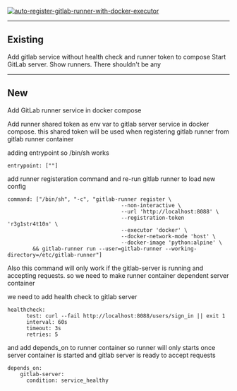 [![auto-register-gitlab-runner-with-docker-executor](https://img.youtube.com/vi/2koljDo0M70/0.jpg)](https://www.youtube.com/2koljDo0M70?v=Rvh7OZbDJ_o)

----------
Existing
----------

Add gitlab service without health check and runner token to compose
Start GitLab server.
Show runners. There shouldn't be any

-----------
New
-----------
Add GitLab runner service in docker compose

Add runner shared token as env var to gitlab server service in docker compose.
this shared token will be used when registering gitlab runner from gitlab runner container


adding entrypoint so /bin/sh works

```
entrypoint: [""]
```


add runner registeration command and re-run gitlab runner to load new config

```
command: ["/bin/sh", "-c", "gitlab-runner register \
                                    --non-interactive \
                                    --url 'http://localhost:8088' \
                                    --registration-token 'r3g1str4t10n' \ 
                                    --executor 'docker' \
                                    --docker-network-mode 'host' \
                                    --docker-image 'python:alpine' \
        && gitlab-runner run --user=gitlab-runner --working-directory=/etc/gitlab-runner"]
```

Also this command will only work if the gitlab-server is running and accepting requests.
so we need to make runner container dependent server container

we need to add health check to gitlab server
```
healthcheck:
      test: curl --fail http://localhost:8088/users/sign_in || exit 1
      interval: 60s
      timeout: 3s
      retries: 5
```

and add depends_on to runner container so runner will only starts once server container is started and
gitlab server is ready to accept requests
```
depends_on:
    gitlab-server: 
      condition: service_healthy
```
